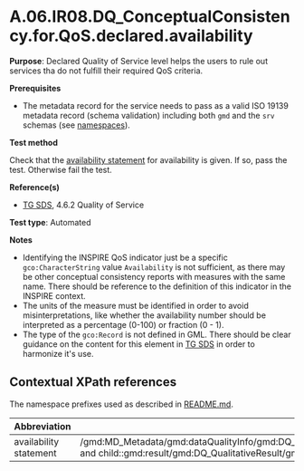 # A.06.IR08.DQ_ConceptualConsistency.for.QoS.declared.availability

**Purpose**: Declared Quality of Service level helps the users to rule out services tha do not fulfill their required QoS criteria.

**Prerequisites**

* The metadata record for the service needs to pass as a valid ISO 19139 metadata record (schema validation) including both ```gmd``` and the ```srv``` schemas (see [namespaces](README.md#namespaces)).

**Test method**

Check that the [availability statement](#availability_statement) for availability is given. If so, pass the test. Otherwise fail the test.

**Reference(s)**

* [TG SDS](README.md#ref_TG_SDS), 4.6.2 Quality of Service

**Test type**: Automated

**Notes**

* Identifying the INSPIRE QoS indicator just be a specific ```gco:CharacterString``` value ```Availability``` is not sufficient, as there may be other conceptual consistency reports with measures with the same name. There should be reference to the definition of this indicator in the INSPIRE context.
* The units of the measure must be identified in order to avoid misinterpretations, like whether the availability number should be interpreted as a percentage (0-100) or fraction (0 - 1).
* The type of the ```gco:Record``` is not defined in GML. There should be clear guidance on the content for this element in [TG SDS](README.md#ref_TG_SDS) in order to harmonize it's use.

## Contextual XPath references

The namespace prefixes used as described in [README.md](README.md#namespaces).

Abbreviation                                               |  XPath expression
---------------------------------------------------------- | -------------------------------------------------------------------------
availability statement <a name="availability_statement"></a> | /gmd:MD_Metadata/gmd:dataQualityInfo/gmd:DQ_DataQuality/gmd:report/gmd:DQ_ConceptualConsistency[child::gmd:nameOfMeasure/gco:CharacterString='Availability' and child::gmd:result/gmd:DQ_QualitativeResult/gmd:value/gco:Record]
